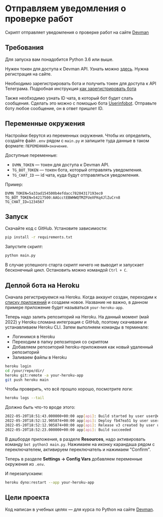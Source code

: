 # Отправляем уведомления о проверке работ

Скрипт отправляет уведомления о проверке работ на сайте [Devman](https://dvmn.org/)

## Требования

Для запуска вам понадобится Python 3.6 или выше.

Нужен токен для доступа к Devman API. Узнать можно [здесь](https://dvmn.org/api/docs/). Нужна регистрация на сайте.

Необходимо зарегистрировать бота и получить токен для доступа к API Телеграма. Подробная инструкция [как зарегистрировать бота](https://way23.ru/%D1%80%D0%B5%D0%B3%D0%B8%D1%81%D1%82%D1%80%D0%B0%D1%86%D0%B8%D1%8F-%D0%B1%D0%BE%D1%82%D0%B0-%D0%B2-telegram/)

Также необходимо узнать ID чата, в который бот будет слать сообщения. Сделать это можно с помощью бота [Userinfobot](https://telegram.me/userinfobot). Отправьте боту любое сообщение, он в ответ пришлет ID.

## Переменные окружения

Настройки берутся из переменных окружения. Чтобы их определить, создайте файл `.env` рядом с `main.py` и запишите туда данные в таком формате: `ПЕРЕМЕННАЯ=значение`.

Доступные переменные:

- `DVMN_TOKEN` — токен для доступа к Devman API.
- `TG_BOT_TOKEN` — токен бота, который отправлять уведомления.
- `TG_CHAT_ID` — id чата, куда будут отправляться уведомления.

Пример:

```env
DVMN_TOKEN=5a33ad154500b4efdacc78204317193ec0
TG_BOT_TOKEN=54217500:AAGcctEBWHWQTMZFUeXFKq4JlZuCrn8
TG_CHAT_ID=1234567
```

## Запуск

Скачайте код с GitHub. Установите зависимости:

```sh
pip install -r requirements.txt
```

Запустите скрипт:

```sh
python main.py
```

В случае успешного старта скрипт ничего не выводит и запускает бесконечный цикл. Остановить можно командой `Ctrl + C`.

## Деплой бота на Heroku

Сначала регистрируемся на Heroku. Когда аккаунт создан, переходим к [списку приложений](https://dashboard.heroku.com/apps) и создаем новое. Название не важно, в данном примере приложение будет называться `your-heroku-app`.  

Теперь надо залить репозиторий на Heroku. На данный момент (май 2022) у Heroku сломана интеграция с GitHub, поэтому скачиваем и устанавливаем Heroku CLI. Затем выполняем команды в терминале:

- Логинимся в Heroku
- Переходим в папку репозитория со скриптом
- Добавляем репозиторий heroku-приложения как новый удаленный репозиторий
- Заливаем файлы в Heroku

```bash
heroku login
cd /your/repo/dir/
heroku git:remote -a your-heroku-app
git push heroku main
```

Чтобы проверить, что всё прошло хорошо, посмотрите логи:

```bash
heroku logs --tail
```

Должно быть что-то вроде этого:

```bash
2022-05-20T18:51:43.000000+00:00 app[api]: Build started by user user@example.com
2022-05-20T18:52:12.905874+00:00 app[api]: Deploy fb47ea51 by user user@example.com
2022-05-20T18:52:12.905874+00:00 app[api]: Release v3 created by user user@example.com
2022-05-20T18:52:23.000000+00:00 app[api]: Build succeeded
```

В дашборде приложения, в разделе **Resources**, надо активировать команду `bot python3 main.py`. Нажимаем на иконку карандаша рядом с переключателем, активируем переключатель и нажимаем "Confirm".

Теперь в разделе **Settings → Config Vars** добавляем переменные окружения из `.env`.

И перезапускаем:

```bash
heroku dyno:restart --app your-heroku-app
```

## Цели проекта

Код написан в учебных целях — для курса по Python на сайте [Devman](https://dvmn.org/modules/chat-bots/).
